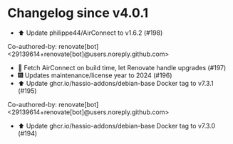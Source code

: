 # Changelog since v4.0.1
- ⬆️ Update philippe44/AirConnect to v1.6.2 (#198)

Co-authored-by: renovate[bot] <29139614+renovate[bot]@users.noreply.github.com> 
- 🤖 Fetch AirConnect on build time, let Renovate handle upgrades (#197) 
- 🎆 Updates maintenance/license year to 2024 (#196) 
- ⬆️ Update ghcr.io/hassio-addons/debian-base Docker tag to v7.3.1 (#195)

Co-authored-by: renovate[bot] <29139614+renovate[bot]@users.noreply.github.com> 
- ⬆️ Update ghcr.io/hassio-addons/debian-base Docker tag to v7.3.0 (#194) 
